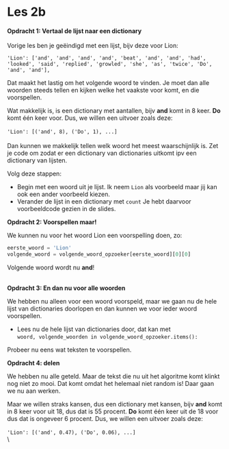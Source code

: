 # Les 2b

**Opdracht 1: Vertaal de lijst naar een dictionary**\
\
Vorige les ben je geëindigd met een lijst, bijv deze voor Lion:

`'Lion': ['and', 'and', 'and', 'and', 'beat', 'and', 'and', 'had', 'looked', 'said', 'replied', 'growled', 'she', 'as', 'twice', 'Do', 'and', 'and'],`

Dat maakt het lastig om het volgende woord te vinden. Je moet dan alle woorden steeds tellen en kijken welke het vaakste voor komt, en die voorspellen.

Wat makkelijk is, is een dictionary met aantallen, bijv **and** komt in 8 keer. **Do** komt één keer voor. Dus, we willen een uitvoer zoals deze:\
\
`'Lion': [('and', 8), ('Do', 1), ...]`\
\
Dan kunnen we makkelijk tellen welk woord het meest waarschijnlijk is. Zet je code om zodat er een dictionary van dictionaries uitkomt ipv een dictionary van lijsten.&#x20;

Volg deze stappen:

* Begin met een woord uit je lijst. Ik neem `Lion` als voorbeeld maar jij kan ook een ander voorbeeld kiezen.
* Verander de lijst in een dictionary met `count` Je hebt daarvoor voorbeeldcode gezien in de slides.



**Opdracht 2: Voorspellen maar!**

We kunnen nu voor het woord Lion een voorspelling doen, zo:

```python
eerste_woord = 'Lion'
volgende_woord = volgende_woord_opzoeker[eerste_woord][0][0]
```

Volgende woord wordt nu **and**!

\
**Opdracht 3: En dan nu voor alle woorden**

We hebben nu alleen voor een woord voorspeld, maar we gaan nu de hele lijst van dictionaries doorlopen en dan kunnen we voor ieder woord voorspellen.

* Lees nu de hele lijst van dictionaries door, dat kan met\
  `woord, volgende_woorden in volgende_woord_opzoeker.items():`

Probeer nu eens wat teksten te voorspellen.

**Opdracht 4: delen**

We hebben nu alle geteld. Maar de tekst die nu uit het algoritme komt klinkt nog niet zo mooi. Dat komt omdat het helemaal niet random is! Daar gaan we nu aan werken.

Maar we willen straks kansen, dus een dictionary met kansen, bijv **and** komt in 8 keer voor uit 18, dus dat is 55 procent. **Do** komt één keer uit de 18 voor dus dat is ongeveer 6 procent. Dus, we willen een uitvoer zoals deze:\
\
`'Lion': [('and', 0.47), ('Do', 0.06), ...]`\
\
